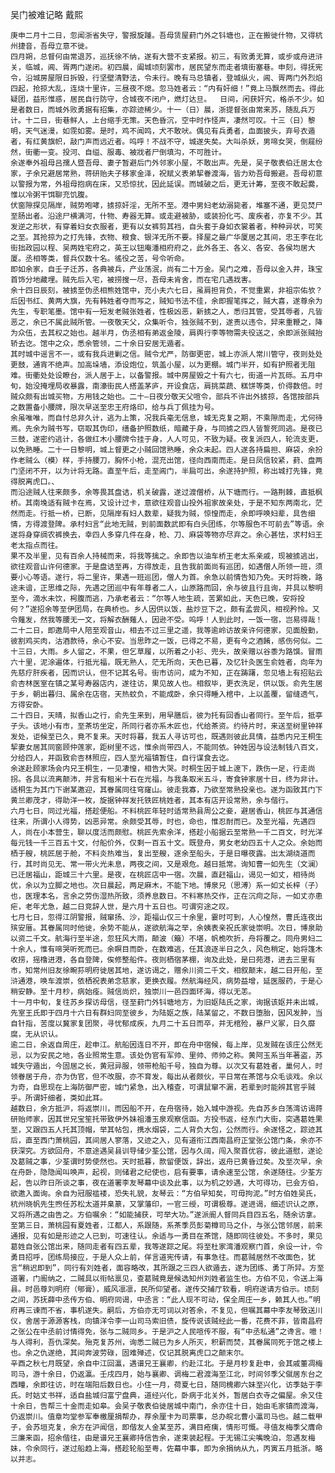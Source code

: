 吴门被难记略
戴熙
  
    庚申二月十二日，忽闻浙省失守，警报旋踵。吾母赁屋葑门外之钭塘也，正在搬徙什物，又得杭州捷音，吾母立意不徙。
    四月朔，总督何由常退苏，巡抚徐不纳，遂有大营不支紧报。初三，有败勇无算，或步或舟进浒关，临城，阊、胥两门遂闭。初四晨，阖城顷刻罢市，居民望东而走者填街塞巷。申刻，得抚宪令，沿城房屋限日拆毁，行坚壁清野法，令未行。晚有马总镇者，登城纵火，阊、胥两门外烈焰四起，抢掠大乱，连烧十里许，三昼夜不熄。忽马姓者云：“内有奸细！”竟上马飘然而去。得此疑团，益形惟惑，居民自行防守，合城夜不闭户，燃灯达旦。  日间，闲获奸宄，格杀不少。如是者数日，而城外败勇据有招集，亦踪迹稀少。十一（日）晨，浙提督张由常来苏，随乱兵万计。十二日，街巷鲜人，上台缩手无策。天色昏沉，空中时作怪声，凄然可叹。十三（日）黎明，天气迷漫，如霃如雾。是时，鸡不闻鸣，犬不敢吠。偶见有兵勇者，血面披头，弃号衣遁者，有红黄旗帜，敲门声而远近者。呜呼！不战不守，城遂失矣。大叫杀妖，男啼女哭，倒屣纷然，街衢一变。投河、自缢、服毒、被戕者尸倒填沟，不可胜计。
    余遂奉外祖母吕孺人暨吾母、妻子暂避后门外邻家小屋，不敢出声。先是，吴子敬表伯迁居太仓家，子余兄避居常熟，蒋研贻夫子移家金泽，祝赋义表弟挈眷渡海，皆力劝吾母搬避。吾母初意以警报为常，外祖母抱病在床，又恐惊扰，因此延误。而城破之后，更无计筹，至夜不敢起爨，惟以冷粥干饵聊充饥腹。
    伏窗隙探见隔岸，贼势咆哮，掳掠奸淫，无所不至。港中男妇老幼溺毙者，堆塞不通，更见焚尸至肠出者。沿途尸横满河，什物、寿器无算。或走避被胁，或装扮化丐、废疾者，亦复不少。其发逆之形状，有穿着妇女衣服者，更有以女裤剪其裆，自头套于身如衣裳着者，种种异状，可笑之至。其抢掠为之打先锋，衣物、粮食、银洋无所不要。择屋之最广华厦居之其间，忠王李在北街拙政园以程、吴两姓宅府之，英王以钮庵潘相府府之，此外各王、各义、各安、各侯均居大厦。丞相等类，督兵仅数十名。徭役之苦，号令听命。
    即如余家，自壬子迁苏，各典被兵，产业荡泯，尚有二十万金。吴门之难，吾母以金入井，珠宝首饰分地藏埋。贼先后入宅，被捞搜一尽，吾母未肯舍，而在宅几遇戕害。
    余十四日辰刻，被掳至伪丞相熊姓馆中，充小夫六七日，虽肩担背负，不觉重累，非祖宗佑欤？后因书红、黄两大旗，先有韩姓者夺而写之，贼知书法不佳，余即握笔挥之，贼大喜，遂尊余为先生，专职笔墨。馆中有一短发老贼张姓者，性极凶恶，新掳之人，悉归其管，受其辱者，凡皆恶之，余已不属此贼所管。一夜敬天父，众集听令，独张贼不到，遂责以违令，舁来重鞭之，降为众伍，去其权之始也。越半月，伪丞相有弟返金陵，肩舆行李等物需夫役送之，余即派张贼抬轿去讫。馆中之众，悉余管领，二十余日安居无遁者。
    其时城中谣言不一，或有我兵进剿之信。贼令尤严，防御更密，城上亦派人常川管守，夜则处处更鼓，通宵不绝声。加高垛墙，添设炮位，筑盖小屋，以为更棚。城门半开，如有护照者无阻难。街衢处处设瞭台，派人居于上，以备警报。城中房屋毁之十有六七，街道一片瓦砾。五月中旬，始没掩埋局收暴露，南濠街民人搭盖茅庐，开设食店，肩挑菜蔬、糕饼等类，价得数倍。时贼众颇有出城买物，方用钱之始也。二十—日夜分敬天父喧令，部兵不许出外掳掠，各馆按部兵之数置备小腰牌，限次早送至忠王府烙印，给与兵丁佩挂为号。
    余虽唯唯，而自忖总非久计，逃为上策，况我兵毫无信息，城无克复之期，不乘隙而走，尤何待焉。先余为贼书写，窃取其伪印，缮备护照数纸，暗藏于身，与同掳之四人皆誓死同逃。是夜已三鼓，遂密约逃计，各做红木小腰牌令挂于身，人人可见，不致为疑。夜复派四人，轮流支更，以免熟睡。二十一日黎明，城上督更之小贼回馆熟睡，余众未起。四人遂各持扁担、麻袋，余扮作老贼么（模）样，手持腰刀，胸怀小枪，混充出馆，径向西南而走。是日凤信较紧，葑、盘两门坚闭不开，以为计将无路。直至午后，走至阊门，半扃可出，余遂持护照，称出城打先锋，竟得脱离虎口。、
    而沿途贼人往来颇多，余等畏其盘诘，机关破露，遂过渡僧桥，从下塘而行。一路荆棘，直抵枫桥。其南堍适有贼卡在焉，又设计过卡，意欲往观音山投外祖家故亲处，于是不知东两南北，茫然而走。行抵一桥，已断，见隔岸有妇人数辈，疑我为贼，惊惶而走，余即呼唤妇辈，具告细情，方得渡登陴。承村妇言“此地无贼，到前面数武即有白头团练，尔等服色不可前去”等语。余遂将身穿绸农裤换去，幸四人多穿几件在身，枪、刀、麻袋等物亦尽弃之。余心甚怯，求村妇王老太指点而往。
    果不及半里，见有百余人持械而来，将我等擒之。余即告以油车桥王老太系亲戚，现被掳逃出，欲往观音山许何德家。于是盘诘至再，方得放走，且告我前面尚有巡团，如遇僧人所领一班，须要小心等语。遂行，将二里许，果遇一班巡团，僧人为首。余急以前情告知乃免。天时将晚，路途未谙，正思维之际，先遇之团巡中有年尊者二人，山原路而回，余与彼且行且询，并具以黎明至今，滴水未饮，枵腹而逃，乃承老者云：“尔等人地生疏，苦累如此，天色已晚，安将投何？”遂招余等至伊团局，在典桥也。乡人因供以饭，盐炒豆下之，颇有孟尝风，相视矜怜。又令薙发，然我等腰无一文，将解衣酬薙人，因逊不受。呜呼！人到此时，一饭一宿，岂易得哉！
    二十二日，即邀局中人陪至观音山，相去不过三里之遥，我等逾岭访故亲许何德家，见面殷勤，彼割鸡买肉，沽酒款待，余心不安。当思昨之一饭，已得之不易，更有今之酒餚，感伤何似。二十三日，大雨。乡人留之，不果，但乞草履，以所着之小衫、兜头，故亲赠以谷黍为路馔。冒雨六十里，泥涂遍体，行抵光福，既无熟人，茫无所向，天色已暮，及忆针灸医生俞姓者，向年为先慈疗肝疾者，因而识认，但不记其名号。街市访问，咸为不知，正在踌躇，忽见墙上有招贴云俞杏林医室在镇之某号寿器店内，遂往访，果见故人也。相叙毕，更衣洗足，供以饭。俞先生居于乡，朝出暮归、属余在店宿，天热蚊负，不能成卧，余只得睡入棺中，上以盖覆，留缝透气，方得安卧。
    二十四日，天晴，拟香山之行，俞先生来到，用早膳后，彼为托有回香山者同行。至午后，抵亭子头。该地小有市，至茶坊坐定，所同行者亦系木匠也，代给茶资。约待片时，来送至树里钟祥发处，讵候至已久，竟不复来。天时将暮，我五人寻访可也，既遇则彼此具情，益悉内兄王桐生挈妻女居其同窗顾仲莲家，距树里不远，惟余尚带四人，不能同依。钟姓因与设法制钱八百文，分给四人，并函致俞杏林照应，四人至光福镇暂住，自行谋食去讫。
    余遂赴顾家场会内兄王桐生，一见凄惶，相告大哭。时桐生因于城上邃下，跌伤一足，行走尚拐。各具以流离颠沛，并言有租米十石在光福，与我条取米五斗，寄食钟家居十日，终为非计。适桐生为其门下谢某邀迎，其眷属同往穹窿山。彼走我寡，乃欲至常熟投亲也。遂为函致其门下黄兰卿茂才，得助洋一枚，旋据钟祥发托铁匠桃姓者，其本有店开设常熟，余与偕行。
    六月七日，同过光福，搭趁便船。不料桃匠年轻时适常熟县周公之妾，避居香山，桃匠与其通信往来，所谓小人得势，凶恶异常。余颇受其辱，时也，命也，惟忍耐而已。及至光福，先遇四人，尚在小本营生，聊以度活而颇慰。桃匠先索余洋，搭趁小船据云至常熟一千二百文，时光洋每元钱一千三百五十文，付船价外，仅剩一百五十文。既登舟，男女老幼四五十人之众。余始而栖于艘，桃匠居于舱，不料炎热难当，复出至艘，逐余至船头，于是日曝夜露。出太湖绕道而行，其时尚见无、常一带火光未息，两夜之间，又是艰危。越日抵常。询知曹一如先生（文澜）已迁居福山，距城三十六里。是夜，在桃匠店中一宿。次晨，直赶福山，谒见一如丈，相待尚优，余以为立脚之地也。次日晨起，两足麻木，不能下地。博泉兄（思溥）系一如丈长梓（子）也，医理本名，言余之劳伤湿热所致，须养息数日。不料寒热交作，正在沉疴之际，一如丈亦患疟，老年尤急，越二日竞辞人世，是六月十五日也。可谓穷途之叹。
    七月七日，忽得江阴警报，贼窜扬、沙，距福山仅三十余里，霎时可到，人心惶然，曹氏连夜出殡安厝。其眷属同时他徙，余势不能从，遂欲航海之举，余姨表亲祝氏家徙崇明。次日，博泉助以资二千文。航海行至半途，忽狂风大雨，颠波（簸）不堪，帆桅吹折，舟将覆之。同舟男妇二十余人，惟有啼哭听死而已。余瞑目而卧，在数难逃，任其浪逐半日之久，风色稍定，始将篷木收捞，摇橹进港，各自登陴，俟修整船件。夜则栖宿茅棚，询及此处，是曰苑港，进去三里有市，知常州旧友徐畹荪明府徙居其地，遂访谒之，赠余川资二千文，相叙颠末，越二日开船，至浒通港，唤车渡崇，依栖祝表弟念慈家，更换衣履。然航海经风，病势益增，延医服药，于是心稍安静。至十月杪，病始痊。贼信尚炽，独崇川一邑四面环海，得以无恙。
    十一月中旬，复往苏乡探访母信，径至葑门外钭塘地方，为旧妪陆氏之家，询据该妪并未出城，先室王氏即于四月十六日有群妇同至彼乡，为陆妪之族，陆某留之，不数日堕胎，因风发肿，当自针指，苦度以冀家复团聚，寻忧郁成疾，九月二十五日而卒，并无棺殓，暴尸义冢，日久靡腐，无从识认。
    逾二日，余返自周庄，趁申江。航船因连日不开，即在舟中宿候，每上岸，见发贼在该庄公然无忌，以为安民之地，各业照常生意。该处伪官有军帅、里帅、师帅之称。黄阿玉系当年著盗，苏城失守遁出，今固居之长，黄冠异服，领带枪船千号，独自为尊。以次又有葛姓者，巢何人，时领眷居于舟，亦为伪官，但不改服，亦不育发，每出从者颇伙，平日常在茶馆与众毛谈戏。余以为奇，自思现在上海防御严密，城门紧急，出入稽查，可谓鼠窜不漏，若辈到时能辨其官乎贼乎。所谓奸细者，类如此耳。
    越数日，余方抵沪，将返崇川，而因船不开，在舟宿待，始入城中游视。先自苏乡白荡湾访谒蒋研贻师家，因其世兄宝笙托带致伊外妹祖潘玉泉观察信函。方投书返，经东门大街，突遇葛姓果至，又跟四五人托其顶帽，举其帖包，携水烟袋，二人背负大包，公然而行。余遂怪之，踪迹其后，直至西门萧桃园，其间居人寥落，又迹之入，见有道衔江西南昌府正堂张公馆门条，余亦不获深究。方欲回舟，不意途遇吴县训导储少荃公馆，因与久阔，闯入聚首优容，彼此道慰，遂论及葛贼之事，少荃谓时势使然也。天时抵暮，款留便饭，辞出，返舟已黄昏过矣。及至次早，余在舟卧，隐隐闻叫唤声，起视，则储君之纪使也，启有要事，请余速至公馆，余遂随往。少荃方起，告以昨日所谈之事，夜在道署李友琴幕中谈及此事，以为机之妙遇，大可得功，已会方伯，欲邀入面询。余自为冠服褴褛，恐失礼貌，友琴云：“方伯早知矣，可毋拘泥。”时方伯姓吴氏，杭州晓帆先生煦任苏松太道并臬篆，又掌藩印，一官三绶，可谓极尊。遂进谒，细述识认之原，又将所遇之由告之。方伯嘱余：“如能捕获，可举大功。”遂派阍人督同兵目四五名，随余访拿。至第三日，萧桃园有夏姓者，江都人，系跟随，系茶季员彭菊樽司马之仆，与张公馆邻居，前来通报，见有如是形迹之人已到，可速往认。余适与一勇目在茶馆，随即同往彼处。不多时，果见葛姓自张公馆出来，随同走者有四五辈，我等遂踪之尾。将至杜家湾潘观察门首，余设一计，令勇目招呼，团练局接应，于是人众上前，佯言道宪传请，有事急往。而葛贼居然不改面色，犹言“稍迟即到”，同行有刘姓者，面容略改，其所跟之三四人欲遁去，遂为团练、勇丁所舁。方至道署，门阍纳之，二贼具以衔帖禀见，查葛贼竟是候选知州刘姓者监生也。方伯不见，令送上海县。时邑尊刘明府（郇膏），威风凛凛，民所仰望者。遂传交捕厅软看，明府遂请方伯示。顷刻之间，苏抚薛中丞传方伯、明府同谒，中丞言：“此人现不可动，保全周庄一乡，赖其人也。”明府再三谏而不省，事机遂失。嗣后，方伯亦无可词以对答余，不复见，但嘱其幕中李友琴致送川仪，舍居于源源客栈，向镇洋令李一山司马索旧债，旋传说该贼经此一番，花费不菲，皆南昌府之张公在中丞前讨情得免，张与二贼同乡。于是沪之人民喧传不服，有“中丞私通”之谗言。噫！与人得利，吾仇深矣。殆克复苏州，询悉二贼已为乡人所灭，积薪而焚，其眷属同死于馆之楼上也。余之仇遂绝，其间奔波劳碌，固难殚述，仅记其脱离虎口之颠末尔。
    辛酉之秋七月既望，余自中江回瀛，遇谱兄王襄卿，约赴江北。于是月杪复赴申，会其戚董凋梅司马，游十余日，仍返瀛。壬戌四月，始与襄卿、调梅二君渡海至江北，时间邻季父僦居东台之西疃，余即往访，时在端阳后数日也。小住一月，荷夏七日，随同槐卿六妹至兴化，访季姑于李氏。时姑丈书祥，适自盐城归富宁盘典，道经兴化，卧病于北关外，暂居白衣寺之偏屋。余又住十余日，告帮三十金而走如皋。会吴子敬表伯徙居城中南门，余亦住十日，始由毛家镇而渡海，仍返崇川。值章均堂参军奉檄厘捐帮办，荐余厘卡为司票事，总办皖北曹小瀛司马也。越二载甲子，会苏垣克复，余方在沪闻信，即偕友人金某至苏，满目疮痍，情形可慨。寻值友梅季父膺命三廉来函，招余偕往，由是谱兄王襄卿持信告余，遂束装起程。于无锡江尖嘴晚泊，忽遇友梅妹，令余同行，遂过船趋上海，搭趁轮船至粤，佐幕中事，即为余捐纳从九，丙寅五月抵浙。略以并志。
